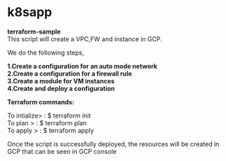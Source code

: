 # k8sapp

**terraform-sample** \
This script will create a VPC,FW and instance in GCP. 

We do the following steps, 

**1.Create a configuration for an auto mode network** \
**2.Create a configuration for a firewall rule** \
**3.Create a module for VM instances** \
**4.Create and deploy a configuration** 

**Terraform commands:**

To intialize> : $ terraform init \
To plan     > : $ terraform plan \
To apply    > : $ terraform apply 

Once the script is successfully deployed, the resources will be created in GCP that can be seen in GCP console
